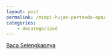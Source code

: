 ```yaml
---
layout: post
permalink: /mimpi-hujan-pertanda-apa/
categories:
    - Uncategorized
---
```


[Baca Selengkapnya](/01)